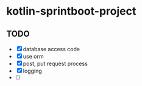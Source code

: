 # kotlin-sprintboot-project

## TODO
- [x] database access code
- [x] use orm
- [x] post, put request process
- [x] logging
- [ ] 